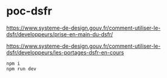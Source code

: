 # poc-dsfr

https://www.systeme-de-design.gouv.fr/comment-utiliser-le-dsfr/developpeurs/prise-en-main-du-dsfr/

https://www.systeme-de-design.gouv.fr/comment-utiliser-le-dsfr/developpeurs/les-portages-dsfr-en-cours


```shell
npm i
npm run dev
```